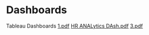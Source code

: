 # Dashboards
Tableau Dashboards
[1.pdf](https://github.com/user-attachments/files/16533183/1.pdf)
[HR ANALytics DAsh.pdf](https://github.com/user-attachments/files/16533186/HR.ANALytics.DAsh.pdf)
[3.pdf](https://github.com/user-attachments/files/16533188/3.pdf)
